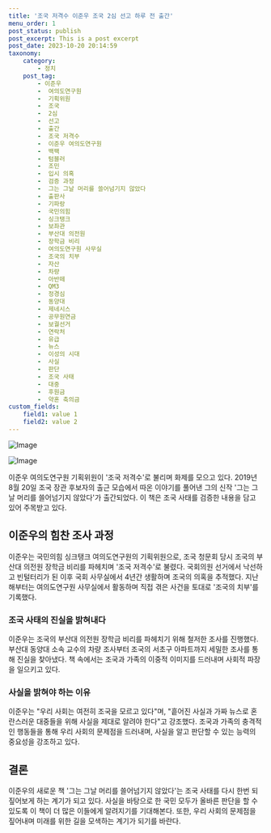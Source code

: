 ```yaml
---
title: '조국 저격수 이준우 조국 2심 선고 하루 전 출간'
menu_order: 1
post_status: publish
post_excerpt: This is a post excerpt
post_date: 2023-10-20 20:14:59
taxonomy:
    category:
        - 정치
    post_tag:
        - 이준우
        -  여의도연구원
        -  기획위원
        -  조국
        -  2심
        -  선고
        -  출간
        -  조국 저격수
        -  이준우 여의도연구원
        -  백팩
        -  텀블러
        -  조민
        -  입시 의혹
        -  검증 과정
        -  그는 그날 머리를 쓸어넘기지 않았다
        -  출판사
        -  기파랑
        -  국민의힘
        -  싱크탱크
        -  보좌관
        -  부산대 의전원
        -  장학금 비리
        -  여의도연구원 사무실
        -  조국의 치부
        -  자산
        -  차량
        -  아반떼
        -  QM3
        -  정경심
        -  동양대
        -  제네시스
        -  공무원연금
        -  보궐선거
        -  연락처
        -  유급
        -  뉴스
        -  이성의 시대
        -  사실
        -  판단
        -  조국 사태
        -  대중
        -  후원금
        -  약혼 축의금
custom_fields:
    field1: value 1
    field2: value 2
---
```


![Image](https://imgnews.pstatic.net/image/023/2024/02/07/0003815433_001_20240207080901517.jpg?type=w647)

![Image](https://imgnews.pstatic.net/image/023/2024/02/07/0003815433_002_20240207080901595.jpg?type=w647)


이준우 여의도연구원 기획위원이 '조국 저격수'로 불리며 화제를 모으고 있다. 2019년 8월 20일 조국 장관 후보자의 출근 모습에서 따온 이야기를 풀어낸 그의 신작 '그는 그날 머리를 쓸어넘기지 않았다'가 출간되었다. 이 책은 조국 사태를 검증한 내용을 담고 있어 주목받고 있다. 
   
## 이준우의 힘찬 조사 과정
이준우는 국민의힘 싱크탱크 여의도연구원의 기획위원으로, 조국 청문회 당시 조국의 부산대 의전원 장학금 비리를 파헤치며 '조국 저격수'로 불렸다. 국회의원 선거에서 낙선하고 빈털터리가 된 이후 국회 사무실에서 4년간 생활하며 조국의 의혹을 추적했다. 지난해부터는 여의도연구원 사무실에서 활동하며 직접 겪은 사건을 토대로 '조국의 치부'를 기록했다.

### 조국 사태의 진실을 밝혀내다
이준우는 조국의 부산대 의전원 장학금 비리를 파헤치기 위해 철저한 조사를 진행했다. 부산대 동양대 소속 교수의 차량 조사부터 조국의 서초구 아파트까지 세밀한 조사를 통해 진실을 찾아냈다. 책 속에서는 조국과 가족의 이중적 이미지를 드러내며 사회적 파장을 일으키고 있다.

### 사실을 밝혀야 하는 이유
이준우는 "우리 사회는 여전히 조국을 모르고 있다"며, "흩어진 사실과 가짜 뉴스로 혼란스러운 대중들을 위해 사실을 제대로 알려야 한다"고 강조했다. 조국과 가족의 충격적인 행동들을 통해 우리 사회의 문제점을 드러내며, 사실을 알고 판단할 수 있는 능력의 중요성을 강조하고 있다.

## 결론
이준우의 새로운 책 '그는 그날 머리를 쓸어넘기지 않았다'는 조국 사태를 다시 한번 되짚어보게 하는 계기가 되고 있다. 사실을 바탕으로 한 국민 모두가 올바른 판단을 할 수 있도록 이 책이 더 많은 이들에게 알려지기를 기대해본다. 또한, 우리 사회의 문제점을 짚어내며 미래를 위한 길을 모색하는 계기가 되기를 바란다.
